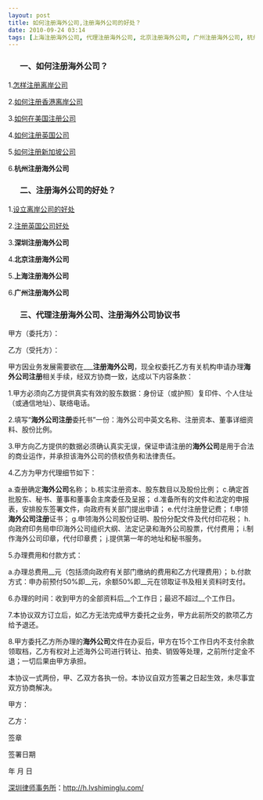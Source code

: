 ```yaml
---
layout: post
title: 如何注册海外公司,注册海外公司的好处？
date: 2010-09-24 03:14
tags: [上海注册海外公司, 代理注册海外公司, 北京注册海外公司, 广州注册海外公司, 杭州注册海外公司, 深圳法律顾问律师, 深圳注册海外公司, 离岸公司]
---
```

<ol>
<h3>一、如何注册海外公司？</h3>
</ol>
1.<a href="http://h.lvshiminglu.com/law/364.html" target="_blank">怎样注册离岸公司</a>

2.<a href="http://h.lvshiminglu.com/law/364.html" target="_blank">如何注册香港离岸公司</a>

3.<a href="http://h.lvshiminglu.com/law/369.html" target="_blank">如何在美国注册公司</a>

4.<a href="http://h.lvshiminglu.com/law/370.html" target="_blank">如何注册英国公司</a>

5.<a href="http://h.lvshiminglu.com/law/374.html" target="_blank">如何注册新加坡公司</a>

6.<strong>杭州注册海外公司</strong>
<ol>
<h3>二、注册海外公司的好处？</h3>
</ol>
1.<a href="http://h.lvshiminglu.com/law/362.html" target="_blank">设立离岸公司的好处</a>

2.<a href="http://h.lvshiminglu.com/law/370.html" target="_blank">注册英国公司好处</a>

3.<strong>深圳注册海外公司</strong>

4.<strong>北京注册海外公司</strong>

5.<strong>上海注册海外公司</strong>

6.<strong>广州注册海外公司</strong>
<ol>
<h3>三、代理注册海外公司、注册海外公司协议书</h3>
</ol>
甲方（委托方）：

乙方（受托方）：

甲方因业务发展需要欲在___<strong>注册海外公司</strong>，现全权委托乙方有关机构申请办理<strong>海外公司注册</strong>相关手续，经双方协商一致，达成以下内容条款：

1.甲方必须向乙方提供真实有效的股东数据：身份证（或护照）复印件、个人住址（或通信地址）、联络电话。

2.填写“<strong>海外公司注册</strong>委托书”一份：海外公司中英文名称、注册资本、董事详细资料、股份比例。

3.甲方向乙方提供的数据必须确认真实无误，保证申请注册的<strong>海外公司</strong>是用于合法的商业运作，并承担该海外公司的债权债务和法律责任。

4.乙方为甲方代理细节如下：

a.查册确定<strong>海外公司</strong>名称；
b.核实注册资本、股东数目以及股份比例；
c.确定首批股东、秘书、董事和董事会主席委任及呈报；
d.准备所有的文件和法定的申报表，安排股东签署文件，向政府有关部门提出申请；
e.代付注册登记费；
f.申领<strong>海外公司注册</strong>证书；
g.申领海外公司股份证明、股份分配文件及代付印花税；
h.向政府印务局申印海外公司组织大纲、法定记录和海外公司股票，代付费用；
i.制作海外公司印章，代付印章费；
j.提供第一年的地址和秘书服务。

5.办理费用和付款方式：

a.办理总费用__元（包括须向政府有关部门缴纳的费用和乙方代理费用）；
b.付款方式：申办前预付50%即__元，余额50%即__元在领取证书及相关资料时支付。

6.办理的时间：收到甲方的全部资料后__个工作日；最迟不超过__个工作日。

7.本协议双方订立后，如乙方无法完成甲方委托之业务，甲方此前所交的款项乙方给予退还。

8.甲方委托乙方所办理的<strong>海外公司</strong>文件在办妥后，甲方在15个工作日内不支付余款领取档，乙方有权对上述海外公司进行转让、拍卖、销毁等处理，之前所付定金不退；一切后果由甲方承担。

本协议一式两份，甲、乙双方各执一份。本协议自双方签署之日起生效，未尽事宜双方协商解决。

甲方：

乙方：

签章

签署日期

年 月 日

<a href="http://h.lvshiminglu.com/">深圳律师事务所</a>：<a href="http://h.lvshiminglu.com/">http://h.lvshiminglu.com/</a>

